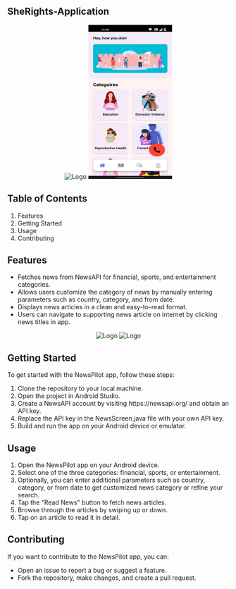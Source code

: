 ## SheRights-Application


<p align="center">
<img src="splashh.jpg" alt="Logo" width="190" height="350">
<img src="home.jpg" alt="Logo" width="190" height="350">
</p>

## Table of Contents
<ol>
<li>Features</li>
<li>Getting Started</li>
<li>Usage</li>
<li>Contributing</li>
</ol>


## Features
* Fetches news from NewsAPI for financial, sports, and entertainment categories.
* Allows users customize the category of news by manually entering parameters such as country, category, and from date.
* Displays news articles in a clean and easy-to-read format.
* Users can navigate to supporting news article on internet by clicking news titles in app.

<p align="center">
<img src="custom.jpg" alt="Logo" width="190" height="350">
<img src="feed.jpg" alt="Logo" width="190" height="350">
</p>

## Getting Started
To get started with the NewsPilot app, follow these steps:
<ol>
<li>Clone the repository to your local machine.</li>
<li>Open the project in Android Studio.</li>
<li>Create a NewsAPI account by visiting https://newsapi.org/ and obtain an API key.</li>
<li>Replace the API key in the NewsScreen.java file with your own API key.</li>
<li>Build and run the app on your Android device or emulator.</li>
</ol>

## Usage
<ol>
<li>Open the NewsPilot app on your Android device.</li>
<li>Select one of the three categories: financial, sports, or entertainment.</li>
<li>Optionally, you can enter additional parameters such as country, category, or from date to get customized news category or refine your search.</li>
<li>Tap the "Read News" button to fetch news articles.</li>
<li>Browse through the articles by swiping up or down.</li>
<li>Tap on an article to read it in detail.</li>
</ol>

## Contributing
If you want to contribute to the NewsPilot app, you can:

* Open an issue to report a bug or suggest a feature.
* Fork the repository, make changes, and create a pull request.
